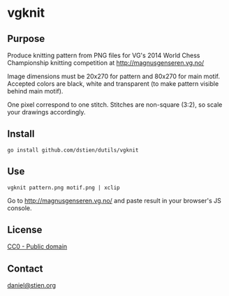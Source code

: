 vgknit
======

Purpose
-------
Produce knitting pattern from PNG files for VG's 2014 World Chess Championship knitting competition at http://magnusgenseren.vg.no/

Image dimensions must be 20x270 for pattern and 80x270 for main motif. Accepted colors are black, white and transparent (to make pattern visible behind main motif).

One pixel correspond to one stitch. Stitches are non-square (3:2), so scale your drawings accordingly.

Install
-------
```
go install github.com/dstien/dutils/vgknit
```

Use
---
```
vgknit pattern.png motif.png | xclip
```

Go to http://magnusgenseren.vg.no/ and paste result in your browser's JS console.

License
-------
[CC0 - Public domain](http://creativecommons.org/publicdomain/zero/1.0/)

Contact
-------
daniel@stien.org
